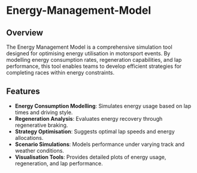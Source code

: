 # Energy-Management-Model
## Overview

The Energy Management Model is a comprehensive simulation tool designed for optimising energy utilisation in motorsport events. By modelling energy consumption rates, regeneration capabilities, and lap performance, this tool enables teams to develop efficient strategies for completing races within energy constraints.

## Features

- **Energy Consumption Modelling**: Simulates energy usage based on lap times and driving style.
- **Regeneration Analysis**: Evaluates energy recovery through regenerative braking.
- **Strategy Optimisation**: Suggests optimal lap speeds and energy allocations.
- **Scenario Simulations**: Models performance under varying track and weather conditions.
- **Visualisation Tools**: Provides detailed plots of energy usage, regeneration, and lap performance.